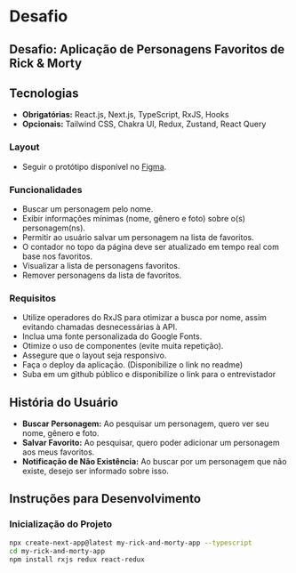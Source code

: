 # Desafio

## Desafio: Aplicação de Personagens Favoritos de Rick & Morty

## Tecnologias
- **Obrigatórias:** React.js, Next.js, TypeScript, RxJS, Hooks
- **Opcionais:** Tailwind CSS, Chakra UI, Redux, Zustand, React Query


### Layout
- Seguir o protótipo disponível no [Figma](https://www.figma.com/design/c8xS5wew3KBVVY62BS2imT/-internal--%F0%9F%94%93-Teste-t%C3%A9cnico).

### Funcionalidades
- Buscar um personagem pelo nome.
- Exibir informações mínimas (nome, gênero e foto) sobre o(s) personagem(ns).
- Permitir ao usuário salvar um personagem na lista de favoritos.
- O contador no topo da página deve ser atualizado em tempo real com base nos favoritos.
- Visualizar a lista de personagens favoritos.
- Remover personagens da lista de favoritos.


### Requisitos
- Utilize operadores do RxJS para otimizar a busca por nome, assim evitando chamadas desnecessárias à API.
- Inclua uma fonte personalizada do Google Fonts.
- Otimize o uso de componentes (evite muita repetição).
- Assegure que o layout seja responsivo.
- Faça o deploy da aplicação. (Disponibilize o link no readme)
- Suba em um github público e disponibilize o link para o entrevistador

## História do Usuário
- **Buscar Personagem:** Ao pesquisar um personagem, quero ver seu nome, gênero e foto.
- **Salvar Favorito:** Ao pesquisar, quero poder adicionar um personagem aos meus favoritos.
- **Notificação de Não Existência:** Ao buscar por um personagem que não existe, desejo ser informado sobre isso.

## Instruções para Desenvolvimento

### Inicialização do Projeto
```bash
npx create-next-app@latest my-rick-and-morty-app --typescript
cd my-rick-and-morty-app
npm install rxjs redux react-redux
